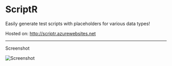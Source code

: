 # ScriptR

Easily generate test scripts with placeholders for various data types!

Hosted on: <a href="http://scriptr.azurewebsites.net">http://scriptr.azurewebsites.net</a>

---------------------
Screenshot

![Screenshot](https://raw.githubusercontent.com/ttisch/scriptr/master/screenshot%20(18).jpg)
